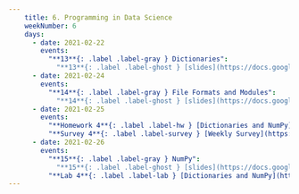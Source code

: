 ```yaml
---
    title: 6. Programming in Data Science
    weekNumber: 6
    days:
      - date: 2021-02-22
        events:
          "**13**{: .label .label-gray } Dictionaries":
            "**13**{: .label .label-ghost } [slides](https://docs.google.com/presentation/d/1ZJAa5isIP3kvIGdObP2VkOsZk5IBrEliooSKmKfzpPs/edit#slide=id.p) • [code](https://datahub.berkeley.edu/hub/user-redirect/git-sync?repo=https://github.com/surajrampure/data-94-sp21&subPath=lecture/lec13/lec13.ipynb) • [code HTML](resources/assets/lecture/lec13/lec13.html) • [QC](https://edstem.org/us/courses/3251/lessons/10648/slides/52211) • readings: [SPR 21](https://cs.stanford.edu/people/nick/py/python-dict.html), [TCS 12](https://runestone.academy/runestone/books/published/thinkcspy/Dictionaries/toctree.html)"
      - date: 2021-02-24
        events:
          "**14**{: .label .label-gray } File Formats and Modules":
            "**14**{: .label .label-ghost } [slides](https://docs.google.com/presentation/d/101x7GfZdm2qhhlFHywO0byejXFsNHFK6avZ2rhXk6-I/edit?usp=sharing) • [code](https://datahub.berkeley.edu/hub/user-redirect/git-sync?repo=https://github.com/surajrampure/data-94-sp21&subPath=lecture/lec14/lec14.ipynb) • [code HTML](resources/assets/lecture/lec14/lec14.html) • [QC](https://edstem.org/us/courses/3251/lessons/10803/slides/52752) • readings: [CSV vs. JSON](https://medium.com/@martindrapeau/the-state-of-csv-and-json-d97d1486333), [Imports](https://www.digitalocean.com/community/tutorials/how-to-import-modules-in-python-3)"
      - date: 2021-02-25
        events:
          "**Homework 4**{: .label .label-hw } [Dictionaries and NumPy](https://datahub.berkeley.edu/hub/user-redirect/git-sync?repo=https://github.com/surajrampure/data-94-sp21&subPath=hw/hw04/hw04.ipynb) **(due Mar. 3)**":
          "**Survey 4**{: .label .label-survey } [Weekly Survey](https://docs.google.com/forms/d/e/1FAIpQLScojffFgq7HvcD5f0NzJGBjiNEnJeZmaEa0Di_8C_m7Xi90ng/viewform) **(due Mar. 3)**":
      - date: 2021-02-26
        events:
          "**15**{: .label .label-gray } NumPy":
            "**15**{: .label .label-ghost } [slides](https://docs.google.com/presentation/d/19KnzfUM1wzErKKNMmb_RL_W6bcBW2rTtM04uoOJRhWE/edit?usp=sharing) • [code](https://datahub.berkeley.edu/hub/user-redirect/git-sync?repo=https://github.com/surajrampure/data-94-sp21&subPath=lecture/lec15/lec15.ipynb) • [code HTML](resources/assets/lecture/lec15/lec15.html) • [QC](https://edstem.org/us/courses/3251/lessons/10844/slides/53009) • readings: [CIT 5](https://www.inferentialthinking.com/chapters/05/Sequences.html), [Data 8 Python reference](http://data8.org/fa20/python-reference.html)"
          "**Lab 4**{: .label .label-lab } [Dictionaries and NumPy](https://datahub.berkeley.edu/hub/user-redirect/git-sync?repo=https://github.com/surajrampure/data-94-sp21&subPath=lab/lab04/lab04.ipynb)":
---
```

